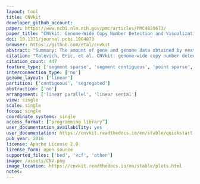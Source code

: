 ```yaml
---
layout: tool 
title: CNVkit
developer_github_account: 
paper: https://www.ncbi.nlm.nih.gov/pmc/articles/PMC4839673/
paper_title: "CNVkit: Genome-Wide Copy Number Detection and Visualization from Targeted DNA Sequencing"
doi: 10.1371/journal.pcbi.1004873
browser: https://github.com/etal/cnvkit
abstract: "Summary: The amount of gene and genome data obtained by next-generation sequencing technologies generates a need for comparative visualization tools. Complementing existing software for comparison and exploration of genomics data, genoPlotR automatically creates publication-grade linear maps of gene and genomes, in a highly automatic, flexible and reproducible way., , Availability: genoPlotR is a platform-independent R package, available with full source code under a GPL2 license at R-Forge: http://genoplotr.r-forge.r-project.org/"
citation: "Talevich, Eric, et al. CNVkit: genome-wide copy number detection and visualization from targeted DNA sequencing. PLoS computational biology 12.4 (2016): e1004873."
citation_count: 447
feature_type: ['segment sparse', 'segment contiguous', 'point sparse', 'point contiguous']
interconnection_type: ['no']
genome_layout: ['linear']
partition: ['contiguous', 'segregated']
abstraction: ['no']
arrangement: ['linear parallel', 'linear serial']
view: single
scale: single
focus: single
coordinate_systems: single
access_format: [“programming library”]
user_documentation_availability: yes
user_documentation: https://cnvkit.readthedocs.io/en/stable/quickstart.html
pub_year: 2016
license: Apache License 2.0
license_form: open source
supported_files: ['bed', 'vcf', 'other']
image: /assets/CNV.png
image_location: https://cnvkit.readthedocs.io/en/stable/plots.html
notes: 
---
```

